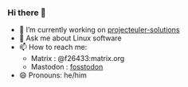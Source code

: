 ### Hi there 👋
- 🔭 I’m currently working on [projecteuler-solutions](https://github.com/f26433/projecteuler-solutions)
- 💬 Ask me about Linux software
- 📫 How to reach me: 
  - Matrix : @f26433:matrix.org
  - Mastodon : [fosstodon](https://fosstodon.org/@f26433)
- 😄 Pronouns: he/him

<!--
**f26433/f26433** is a ✨ _special_ ✨ repository because its `README.md` (this file) appears on your GitHub profile.

Here are some ideas to get you started:

-  ...
- 🌱 I’m currently learning ...
- 👯 I’m looking to collaborate on ...
- 🤔 I’m looking for help with ...
- 💬 Ask me about ...
- 📫 How to reach me: ...
- 😄 Pronouns: ...
- ⚡ Fun fact: ...
-->
